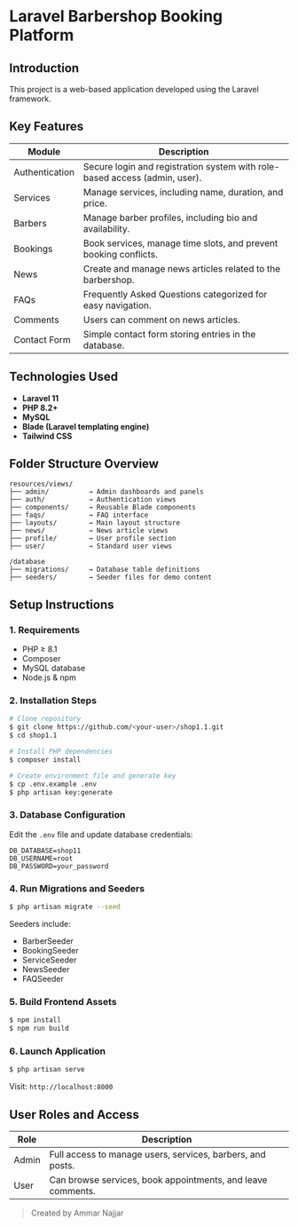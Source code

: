 # Laravel Barbershop Booking Platform

## Introduction

This project is a web-based application developed using the Laravel framework. 

## Key Features

| Module         | Description                                                                |
| -------------- | -------------------------------------------------------------------------- |
| Authentication | Secure login and registration system with role-based access (admin, user). |
| Services       | Manage services, including name, duration, and price.                      |
| Barbers        | Manage barber profiles, including bio and availability.                    |
| Bookings       | Book services, manage time slots, and prevent booking conflicts.           |
| News           | Create and manage news articles related to the barbershop.                 |
| FAQs           | Frequently Asked Questions categorized for easy navigation.                |
| Comments       | Users can comment on news articles.                                        |
| Contact Form   | Simple contact form storing entries in the database.                       |

## Technologies Used

* **Laravel 11**
* **PHP 8.2+**
* **MySQL**
* **Blade (Laravel templating engine)**
* **Tailwind CSS**

## Folder Structure Overview

```
resources/views/
├── admin/          → Admin dashboards and panels
├── auth/           → Authentication views
├── components/     → Reusable Blade components
├── faqs/           → FAQ interface
├── layouts/        → Main layout structure
├── news/           → News article views
├── profile/        → User profile section
├── user/           → Standard user views

/database
├── migrations/     → Database table definitions
├── seeders/        → Seeder files for demo content
```

## Setup Instructions

### 1. Requirements

* PHP ≥ 8.1
* Composer
* MySQL database
* Node.js & npm

### 2. Installation Steps

```bash
# Clone repository
$ git clone https://github.com/<your-user>/shop1.1.git
$ cd shop1.1

# Install PHP dependencies
$ composer install

# Create environment file and generate key
$ cp .env.example .env
$ php artisan key:generate
```

### 3. Database Configuration

Edit the `.env` file and update database credentials:

```
DB_DATABASE=shop11
DB_USERNAME=root
DB_PASSWORD=your_password
```

### 4. Run Migrations and Seeders

```bash
$ php artisan migrate --seed
```

Seeders include:

* BarberSeeder
* BookingSeeder
* ServiceSeeder
* NewsSeeder
* FAQSeeder

### 5. Build Frontend Assets

```bash
$ npm install
$ npm run build
```

### 6. Launch Application

```bash
$ php artisan serve
```

Visit: `http://localhost:8000`

## User Roles and Access

| Role  | Description                                                 |
| ----- | ----------------------------------------------------------- |
| Admin | Full access to manage users, services, barbers, and posts.  |
| User  | Can browse services, book appointments, and leave comments. |


> Created by Ammar Najjar
